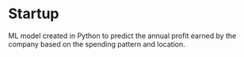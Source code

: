 # Startup

ML model created in Python to predict the annual profit earned by the company based on the spending pattern and location.
